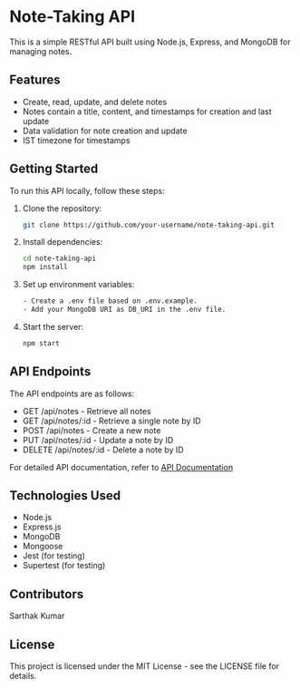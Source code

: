 
# Note-Taking API

This is a simple RESTful API built using Node.js, Express, and MongoDB for managing notes.

## Features

- Create, read, update, and delete notes
- Notes contain a title, content, and timestamps for creation and last update
- Data validation for note creation and update
- IST timezone for timestamps

## Getting Started

To run this API locally, follow these steps:

1. Clone the repository:
   ```bash
   git clone https://github.com/your-username/note-taking-api.git

2. Install dependencies:
    ```bash
    cd note-taking-api
    npm install

3. Set up environment variables:
    ```bash
   - Create a .env file based on .env.example.
   - Add your MongoDB URI as DB_URI in the .env file.

4. Start the server:
    ```bash 
    npm start

## API Endpoints

The API endpoints are as follows:

* GET /api/notes - Retrieve all notes
* GET /api/notes/:id - Retrieve a single note by ID
* POST /api/notes - Create a new note
* PUT /api/notes/:id - Update a note by ID
* DELETE /api/notes/:id - Delete a note by ID

For detailed API documentation, refer to [API Documentation](API_Docs.md)

## Technologies Used
* Node.js
* Express.js
* MongoDB
* Mongoose
* Jest (for testing)
* Supertest (for testing)

## Contributors
Sarthak Kumar

## License
This project is licensed under the MIT License - see the LICENSE file for details.